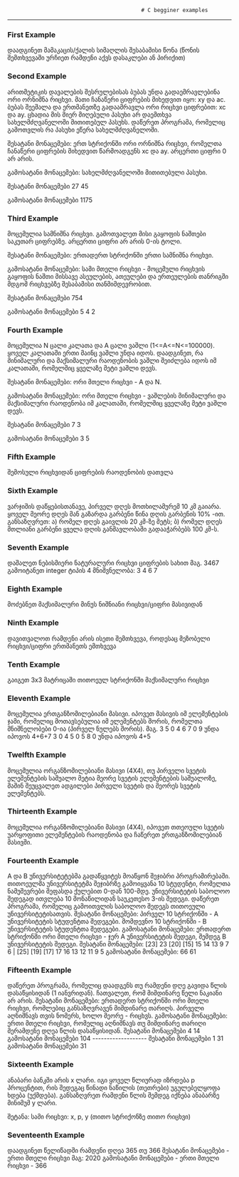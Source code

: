                                               # C begginer examples
<hr>
<h3>First Example</h3>
<p>დაადგინეთ მამაკაცის/ქალის სიმაღლის შესაბამისი წონა (წონის შემთხვევაში ურჩიეთ რამდენი აქვს დასაკლები ან პირიქით)</p>
<h3>Second Example</h3>
<p> არითმეტიკის დავალების შესრულებისას ბუბას უნდა გადაემრავლებინა
 ორი ორნიშნა რიცხვი. მათი ჩანაწერი ციფრების მიხედვით იყო: xy და ac.
 ბუბას შეეშალა და ერთმანეთზე გადაამრავლა ორი რიცხვი ციფრებით: xc
 და ay. ცხადია მის მიერ მიღებული პასუხი არ დაემთხვა
 სახელმძღვანელოში მითითებულ პასუხს. დაწერეთ პროგრამა, რომელიც
 გამოთვლის რა პასუხი ეწერა სახელმძღვანელოში.

 შესატანი მონაცემები: ერთ სტრიქონში ორი ორნიშნა რიცხვი, რომელთა
 ჩანაწერი ციფრების მიხედვით წარმოადგენს xc და ay. არცერთი ციფრი 0
 არ არის.

 გამოსატანი მონაცემები: სახელმძღვანელოში მითითებული პასუხი.

 შესატანი მონაცემები
 27 45

 გამოსატანი მონაცემები
 1175
</p>
<h3>Third Example</h3>
<p> მოცემულია სამნიშნა რიცხვი. გამოთვალეთ მისი გაყოფის
 ნაშთები საკუთარ ციფრებზე. არცერთი ციფრი არ არის 0-ის
 ტოლი.

 შესატანი მონაცემები: ერთადერთ სტრიქონში ერთი სამნიშნა
 რიცხვი.

 გამოსატანი მონაცემები: სამი მთელი რიცხვი - მოცემული
 რიცხვის გაყოფის ნაშთი მისსავე ასეულების, ათეულები და
 ერთეულების თანრიგში მდგომ რიცხვებზე შესაბამისი
 თანმიმდევრობით.

 შესატანი მონაცემები
 754

 გამოსატანი მონაცემები
 5 4 2</p>
<h3>Fourth Example</h3>
<p> მოცემულია N ცალი კალათა და A ცალი ვაშლი
 (1<=A<=N<=100000). ყოველ კალათაში ერთი მაინც ვაშლი
 უნდა იდოს. დაადგინეთ, რა მინიმალური და მაქსიმალური
 რაოდენობის ვაშლი შეიძლება იდოს იმ კალათაში,
 რომელშიც ყველაზე მეტი ვაშლი დევს.

 შესატანი მონაცემები: ორი მთელი რიცხვი - A და N.

 გამოსატანი მონაცემები: ორი მთელი რიცხვი - ვაშლების
 მინიმალური და მაქსიმალური რაოდენობა იმ კალათაში,
 რომელშიც ყველაზე მეტი ვაშლი დევს.

 შესატანი მონაცემები
 7 3

 გამოსატანი მონაცემები
 3 5</p>
<h3>Fifth Example</h3>
<p> შემოსული რიცხვიდან ციფრების რაოდენობის დათვლა</p>
<h3>Sixth Example</h3>
<p> ვარჯიშის დაწყებისთანავე, პირველ დღეს მოთხილამურემ 10 კმ გაიარა. ყოველ მეორე
 დღეს მან გაზარდა გარბენი წინა დღის გარბენის 10% -ით. განსაზღვრეთ:
 ა) რომელ დღეს გაივლის 20 კმ-ზე მეტს;
 ბ) რომელ დღეს მთლიანი გარბენი ყველა დღის განმავლობაში გადააჭარბებს 100 კმ-ს.
</p>
<h3>Seventh Example</h3>
<p> დაშალეთ ნებისმიერი ნატურალური რიცხვი ციფრების სახით
 მაგ. 3467
 გამოიტანეთ integer ტიპის 4 მნიშვნელობა: 3 4 6 7</p>
<h3>Eighth Example</h3>
<p> მოძებნეთ მაქსიმალური მინუს ნიშნიანი რიცხვი/ციფრი მასივიდან</p>
<h3>Ninth Example</h3>
<p>დავითვალოთ რამდენი არის ისეთი შემთხვევა, როდესაც მეზობელი რიცხვი/ციფრი ერთმანეთს ემთხვევა</p>
<h3>Tenth Example</h3>
<p>გაიგეთ 3x3 მატრიცაში თითოეულ სტრიქონში მაქსიმალური რიცხვი</p>
<h3>Eleventh Example</h3>
<p>მოცემულია ერთგანზომილებიანი მასივი. იპოვეთ მასივის იმ ელემენტების ჯამი,
რომელიც მოთავსებულია იმ ელემენტებს შორის, რომელთა მნიშნელობები 0-ია
(პირველ ნულებს შორის).
მაგ. 3 5 0 4 6 7 0 9
უნდა იპოვოს 4+6+7
3 0 4 5 0 5 8 0
უნდა იპოვოს 4+5</p>
<h3>Twelfth Example</h3>
<p>მოცემულია ორგანზომილებიანი მასივი (4X4), თუ პირველი სვეტის ელემენტების
საშუალო მეტია მეორე სვეტის ელემენტების საშუალოზე, მაშინ შეუცვალეთ ადგილები
პირველი სვეტის და მეორეს სვეტის ელემენტებს.</p>
<h3>Thirteenth Example</h3>
<p>მოცემულია ორგანზომილებიანი მასივი (4X4), იპოვეთ თთეოული სვეტის უარყოფითი
ელემენტების რაოდენობა და ჩაწერეთ ერთგანზომილებიან მასივში.</p>
<h3>Fourteenth Example</h3>
<p>A და B უნივერსიტეტებმა გადაწყვიტეს მოაწყონ შეჯიბრი პროგრამირებაში.
თითოეულმა უნივერსიტეტმა შეჯიბრზე გამოიყვანა 10 სტუდენტი, რომელთა
ნამუშევრები შეფასდა ქულებით 0-დან 100-მდე. უნივერსიტეტის საბოლოო
შედეგად ითვლება 10 მონაწილიდან საუკეთესო 3-ის შედეგი. დაწერეთ
პროგრამა, რომელიც გამოითვლის საბოლოო შედეგს თითოეული
უნივერსიტეტისათვის.
შესატანი მონაცემები: პირველ 10 სტრიქონში - A უნივერსიტეტის
სტუდენტთა შედეგები. მომდევნო 10 სტრიქონში - B უნივერსიტეტის
სტუდენტთა შედეგები.
გამოსატანი მონაცემები: ერთადერთ სტრიქონში ორი მთელი რიცხვი - ჯერ A
უნივერსიტეტის შედეგი, შემდეგ B უნივერსიტეტის შედეგი.
შესატანი მონაცემები: [23] 23 [20] [15] 15 14 13 9 7 6 | [25] [19] [17] 17 16 13 12 11 9 5
გამოსატანი მონაცემები: 66 61</p>
<h3>Fifteenth Example</h3>
<p>დაწერეთ პროგრამა, რომელიც დაადგენს თუ რამდენი დღე გავიდა წლის
დასაწყისიდან (1 იანვრიდან). ჩათვალეთ, რომ მიმდინარე წელი ნაკიანი არ
არის.
შესატანი მონაცემები: ერთადერთ სტრიქონში ორი მთელი რიცხვი, რომლებიც
განსაზღვრავენ მიმდინარე თარიღს. პირველი აღნიშნავს თვის ნომერს, ხოლო
მეორე - რიცხვს.
გამოსატანი მონაცემები: ერთი მთელი რიცხვი, რომელიც აღნიშნავს თუ მიმდინარე
თარიღი მერამდენე დღეა წლის დასაწყისიდან.
შესატანი მონაცემები
4 14
გამოსატანი მონაცემები
104
-------------------
შესატანი მონაცემები
1 31
გამოსატანი მონაცემები
31</p>
<h3>Sixteenth Example</h3>
<p>ანაბარი ბანკში არის x ლარი. იგი ყოველ წლიურად იზრდება p პროცენტით, 
რის შედეგაც წინადი ნაწილის (თეთრები) უგულებელყოფა ხდება (უქმდება).
განსაზღვრეთ რამდენი წლის შემდეგ იქნება ანაბარზე მინიმუმ y ლარი.

შეტანა: სამი რიცხვი: x, p, y (თითო სტრიქონზე თითო რიცხვი)</p>
<h3>Seventeenth Example</h3>
<p>დაადგინეთ წელიწადში რამდენი დღეა 365 თუ 366
შესატანი მონაცემები - ერთი მთელი რიცხვი მაგ: 2020
გამოსატანი მონაცემები - ერთი მთელი რიცხვი - 366</p>